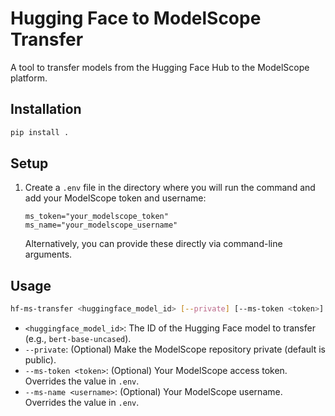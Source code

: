 # Hugging Face to ModelScope Transfer

A tool to transfer models from the Hugging Face Hub to the ModelScope platform.

## Installation

```bash
pip install .
```

## Setup

1.  Create a `.env` file in the directory where you will run the command and add your ModelScope token and username:
    ```
    ms_token="your_modelscope_token"
    ms_name="your_modelscope_username"
    ```
    Alternatively, you can provide these directly via command-line arguments.

## Usage

```bash
hf-ms-transfer <huggingface_model_id> [--private] [--ms-token <token>] [--ms-name <username>]
```

*   `<huggingface_model_id>`: The ID of the Hugging Face model to transfer (e.g., `bert-base-uncased`).
*   `--private`: (Optional) Make the ModelScope repository private (default is public).
*   `--ms-token <token>`: (Optional) Your ModelScope access token. Overrides the value in `.env`.
*   `--ms-name <username>`: (Optional) Your ModelScope username. Overrides the value in `.env`.